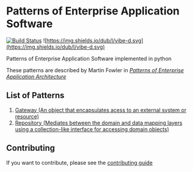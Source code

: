 Patterns of Enterprise Application Software
===========================================

[![Build Status](https://travis-ci.org/IuryAlves/EnterprisePatterns.svg?branch=master)](https://travis-ci.org/IuryAlves/EnterprisePatterns)
![https://img.shields.io/dub/l/vibe-d.svg](https://img.shields.io/dub/l/vibe-d.svg)

Patterns of Enterprise Application Software implemented in python

These patterns are described by Martin Fowler in [*Patterns of Enterprise Application Architecture*](http://www.goodreads.com/book/show/70156.Patterns_of_Enterprise_Application_Architecture)


## List of Patterns

1. [Gateway (An object that encapsulates acess to an external system or resource)](gateway/README.md)
2. [Repository (Mediates between the domain and data mapping layers using a collection-like interface for accessing domain objects)](repository/README.md)



## Contributing

If you want to contribute, please see the [contributing guide](CONTRIBUTING.md)
